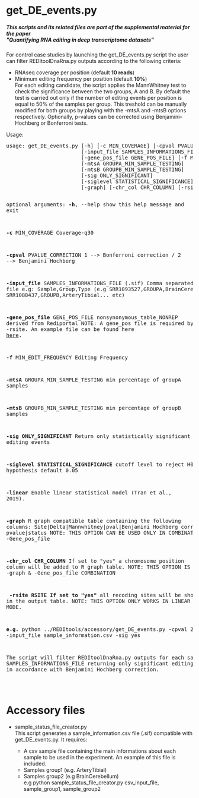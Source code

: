 <!DOCTYPE html PUBLIC "-//W3C//DTD XHTML 1.0 Transitional//EN"
  "http://www.w3.org/TR/xhtml1/DTD/xhtml1-transitional.dtd">
<html xmlns="http://www.w3.org/1999/xhtml">
  <head>
    <meta http-equiv="Content-Type" content="text/html; charset=utf-8" />  
  </head>
  <body>
<h1>get_DE_events.py</h1>
<h5>This scripts and its related files are part of the supplemental material for the paper<br>
  "Quantifying RNA editing in deep transcriptome datasets"</h5>
<p class-text="justify">
For control case studies by launching the get_DE_events.py script the user can filter REDItoolDnaRna.py outputs according to the following criteria:
<ul>
<li>RNAseq coverage per position (default <b>10 reads</b>)</li>
<li>Minimum editing frequency per position (default <b>10%</b>)</li>
For each editing candidate, the script applies the MannWhitney test to check the significance between the two groups, 
A and B. By default the test is carried out only if the number of editing events per position is equal to 50% of the samples per group. This treshold can be manually modified for both groups by playing with the -mtsA and -mtsB options respectively.
Optionally, p-values can be corrected using Benjamini–Hochberg or Bonferroni tests. 
</ul>
<p>Usage:</p> 
<pre>
usage: get_DE_events.py [-h] [-c MIN_COVERAGE] [-cpval PVALUE_CORRECTION]
                        [-input_file SAMPLES_INFORMATIONS_FILE]
                        [-gene_pos_file GENE_POS_FILE] [-f MIN_EDIT_FREQUENCY]
                        [-mtsA GROUPA_MIN_SAMPLE_TESTING]
                        [-mtsB GROUPB_MIN_SAMPLE_TESTING]
                        [-sig ONLY_SIGNIFICANT]
                        [-siglevel STATISTICAL_SIGNIFICANCE] [-linear]
                        [-graph] [-chr_col CHR_COLUMN] [-rsite RSITE]

optional arguments:
  <b>-h</b>, --help            show this help message and exit
  
  <b>-c</b> MIN_COVERAGE       Coverage-q30
  
  <b>-cpval</b> PVALUE_CORRECTION 1 --> Bonferroni correction / 2 --> Benjamini Hochberg
  
  <b>-input_file</b> SAMPLES_INFORMATIONS_FILE (.sif) Comma separated file e.g: Sample,Group,Type 
  (e.g SRR1093527,GROUPA,BrainCerebellum..., SRR1088437,GROUPB,ArteryTibial... etc)
  
  <b>-gene_pos_file</b> GENE_POS_FILE nonsynonymous_table_NONREP derived from Rediportal 
  NOTE: A gene_pos file is required by -graph or -rsite.
  An example file can be found here <a href="https://raw.githubusercontent.com/BioinfoUNIBA/QEdit/master/Example_files/nonsynonymous_table_NONREP_2BS.txt">here</a>.
  
  <b>-f</b> MIN_EDIT_FREQUENCY Editing Frequency
  
  <b>-mtsA</b> GROUPA_MIN_SAMPLE_TESTING min percentage of groupA samples                      
  
  <b>-mtsB</b> GROUPB_MIN_SAMPLE_TESTING min percentage of groupB samples                      
  
  <b>-sig ONLY_SIGNIFICANT</b> Return only statistically significant editing events
  
  <b>-siglevel STATISTICAL_SIGNIFICANCE</b> cutoff level to reject H0 hypothesis default 0.05
  
  <b>-linear</b> Enable linear statistical model (Tran et al., 2019).
  
  <b>-graph</b> R graph compatible table containing the following columns: 
  Site|Delta|Mannwhitney|pval|Benjamini Hochberg corrected pvalue|status
  NOTE: THIS OPTION CAN BE USED ONLY IN COMBINATION with -Gene_pos_file
  
  <b>-chr_col CHR_COLUMN</b> If set to "yes" a chromosome_position column will be added to R graph table. 
  NOTE: THIS OPTION IS SPECIFIC FOR -graph & -Gene_pos_file COMBINATION
  
 <b> -rsite RSITE If set to "yes"</b> all recoding sites will be shown in the output table. 
 NOTE: THIS OPTION ONLY WORKS IN LINEAR AND DEFAULT MODE.
                                                                                      
<b>e.g.</b> python ../REDItools/accessory/get_DE_events.py -cpval 2 -input_file  sample_information.csv -sig yes
<p class-text="justify">The script will filter REDItoolDnaRna.py outputs for each sample contained in the
SAMPLES_INFORMATIONS_FILE returning only significant editing events (pval <= 0.05)
in accordance with Benjamini Hochberg correction.</p>

</pre>
<h1>Accessory files</h1>
<ul>
  <li>sample_status_file_creator.py</li>
  This script generates a sample_information.csv file (.sif) compatible with get_DE_events.py. It requires:
  <ul>
    <li> A csv sample file containing the main informations about each sample to be used in the experiment. 
    An example of this file is included.</li>
    <li> Samples group1 (e.g. ArteryTibial) </li>
    <li> Samples group2 (e.g BrainCerebellum) </li>
    e.g  python sample_status_file_creator.py csv_input_file, sample_group1, sample_group2
   </ul>
</ul>


</body>
</html> 

